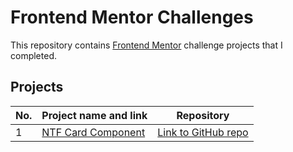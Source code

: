 # Frontend Mentor Challenges

This repository contains [Frontend Mentor](https://www.frontendmentor.io/challenges) challenge projects that I completed.

## Projects

| No. | Project name and link                                                                             | Repository |
| --- | ------------------------------------------------------------------------------------------------- | ---- |
| 1   | [NTF Card Component](https://github.com/fabianojunior1/Frontend-Mentor/tree/main/nft-preview-card-component)         | [Link to GitHub repo](https://github.com/fabianojunior1/Frontend-Mentor/tree/main/nft-preview-card-component) |
